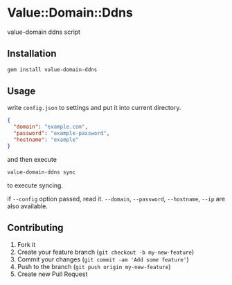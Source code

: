 # Value::Domain::Ddns

value-domain ddns script

## Installation

```sh
gem install value-domain-ddns
```

## Usage

write `config.json` to settings and put it into current directory.

```json
{
  "domain": "example.com",
  "password": "example-password",
  "hostname": "example"
}
```

and then execute

```sh
value-domain-ddns sync
```

to execute syncing.

if `--config` option passed, read it.
`--domain`, `--password`, `--hostname`, `--ip` are also available.

## Contributing

1. Fork it
2. Create your feature branch (`git checkout -b my-new-feature`)
3. Commit your changes (`git commit -am 'Add some feature'`)
4. Push to the branch (`git push origin my-new-feature`)
5. Create new Pull Request
